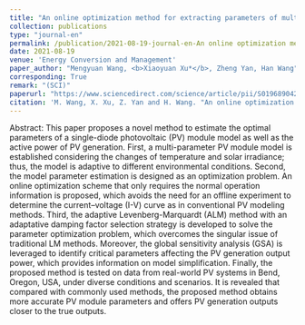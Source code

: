```yaml
---
title: "An online optimization method for extracting parameters of multi-parameter PV module model based on adaptive Levenberg-Marquardt algorithm"
collection: publications
type: "journal-en"
permalink: /publication/2021-08-19-journal-en-An online optimization method for extracting parameters of multi-parameter PV module model based on adaptive Levenberg-Marquardt algorithm
date: 2021-08-19
venue: 'Energy Conversion and Management'
paper_author: "Mengyuan Wang, <b>Xiaoyuan Xu*</b>, Zheng Yan, Han Wang"
corresponding: True
remark: "(SCI)"
paperurl: "https://www.sciencedirect.com/science/article/pii/S0196890421007871"
citation: 'M. Wang, X. Xu, Z. Yan and H. Wang. "An online optimization method for extracting parameters of multi-parameter PV module model based on adaptive Levenberg-Marquardt algorithm," <i>Energy Conversion and Management</i>, vol. 245, 2021, art. no. 114611.'
---
```


Abstract:
This paper proposes a novel method to estimate the optimal parameters of a single-diode photovoltaic (PV) module model as well as the active power of PV generation. First, a multi-parameter PV module model is established considering the changes of temperature and solar irradiance; thus, the model is adaptive to different environmental conditions. Second, the model parameter estimation is designed as an optimization problem. An online optimization scheme that only requires the normal operation information is proposed, which avoids the need for an offline experiment to determine the current–voltage (I-V) curve as in conventional PV modeling methods. Third, the adaptive Levenberg-Marquardt (ALM) method with an adaptative damping factor selection strategy is developed to solve the parameter optimization problem, which overcomes the singular issue of traditional LM methods. Moreover, the global sensitivity analysis (GSA) is leveraged to identify critical parameters affecting the PV generation output power, which provides information on model simplification. Finally, the proposed method is tested on data from real-world PV systems in Bend, Oregon, USA, under diverse conditions and scenarios. It is revealed that compared with commonly used methods, the proposed method obtains more accurate PV module parameters and offers PV generation outputs closer to the true outputs.